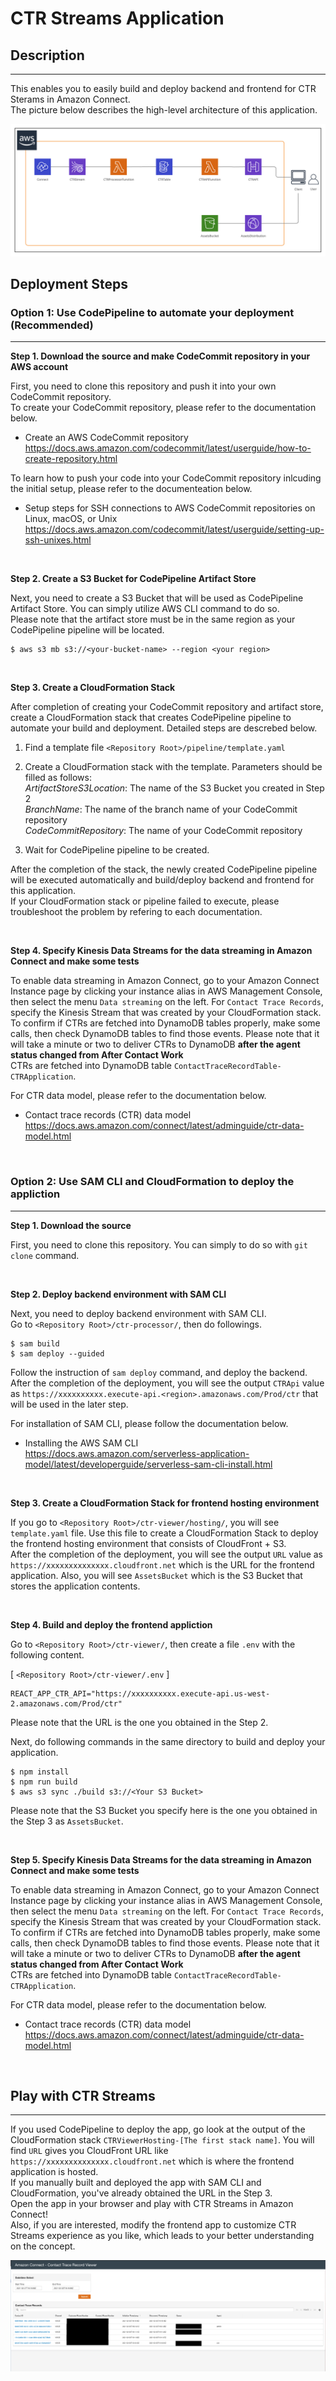 # CTR Streams Application

## Description
------------
This enables you to easily build and deploy backend and frontend for CTR Sterams in Amazon Connect. <br>
The picture below describes the high-level architecture of this application.

![CTRViewer_1](docs/CTRViewer_1.png)

## Deployment Steps

### Option 1: Use CodePipeline to automate your deployment (Recommended)
------------
**Step 1. Download the source and make CodeCommit repository in your AWS account**<br>

First, you need to clone this repository and push it into your own CodeCommit repository. <br>
To create your CodeCommit repository, please refer to the documentation below.

- Create an AWS CodeCommit repository<br>
https://docs.aws.amazon.com/codecommit/latest/userguide/how-to-create-repository.html

To learn how to push your code into your CodeCommit repository inlcuding the initial setup, please refer to the documenteation below.

- Setup steps for SSH connections to AWS CodeCommit repositories on Linux, macOS, or Unix<br> 
https://docs.aws.amazon.com/codecommit/latest/userguide/setting-up-ssh-unixes.html

<br>

**Step 2. Create a S3 Bucket for CodePipeline Artifact Store**<br>

Next, you need to create a S3 Bucket that will be used as CodePipeline Artifact Store. You can simply utilize AWS CLI command to do so. <br>
Please note that the artifact store must be in the same region as your CodePipeline pipeline will be located. 

```
$ aws s3 mb s3://<your-bucket-name> --region <your region>
```

<br>

**Step 3. Create a CloudFormation Stack**<br>

After completion of creating your CodeCommit repository and artifact store, create a CloudFormation stack that creates CodePipeline pipeline to automate your build and deployment. Detailed steps are descrebed below. <br>

1. Find a template file ```<Repository Root>/pipeline/template.yaml```
2. Create a CloudFormation stack with the template. Parameters should be filled as follows:<br>
<i>ArtifactStoreS3Location</i>: The name of the S3 Bucket you created in Step 2<br>
<i>BranchName</i>: The name of the branch name of your CodeCommit repository<br>
<i>CodeCommitRepository</i>: The name of your CodeCommit repository<br>

3. Wait for CodePipeline pipeline to be created. 

After the completion of the stack, the newly created CodePipeline pipeline will be executed automatically and build/deploy backend and frontend for this application. <br>
If your CloudFormation stack or pipeline failed to execute, please troubleshoot the problem by refering to each documentation. 

<br>

**Step 4. Specify Kinesis Data Streams for the data streaming in Amazon Connect and make some tests**<br>

To enable data streaming in Amazon Connect, go to your Amazon Connect Instance page by clicking your instance alias in AWS Management Console, then select the menu ```Data streaming``` on the left. For ```Contact Trace Records```, specify the Kinesis Stream that was created by your CloudFormation stack. <br>
To confirm if CTRs are fetched into DynamoDB tables properly, make some calls, then check DynamoDB tables to find those events. Please note that it will take a minute or two to deliver CTRs to DynamoDB **after the agent status changed from After Contact Work**<br>
CTRs are fetched into DynamoDB table ```ContactTraceRecordTable-CTRApplication```.

For CTR data model, please refer to the documentation below.

- Contact trace records (CTR) data model<br>
https://docs.aws.amazon.com/connect/latest/adminguide/ctr-data-model.html

<br>

### Option 2: Use SAM CLI and CloudFormation to deploy the appliction
------------
**Step 1. Download the source**<br>

First, you need to clone this repository. You can simply to do so with ```git clone``` command. 

<br>

**Step 2. Deploy backend environment with SAM CLI**<br>

Next, you need to deploy backend environment with SAM CLI. <br>
Go to ```<Repository Root>/ctr-processor/```, then do followings.

```
$ sam build
$ sam deploy --guided
```

Follow the instruction of ```sam deploy``` command, and deploy the backend. <br>
After the completion of the deployment, you will see the output ```CTRApi``` value as ```https://xxxxxxxxxx.execute-api.<region>.amazonaws.com/Prod/ctr``` that will be used in the later step.

For installation of SAM CLI, please follow the documentation below.

* Installing the AWS SAM CLI<br>
https://docs.aws.amazon.com/serverless-application-model/latest/developerguide/serverless-sam-cli-install.html

<br>

**Step 3. Create a CloudFormation Stack for frontend hosting environment**<br>

If you go to ```<Repository Root>/ctr-viewer/hosting/```, you will see ```template.yaml``` file. Use this file to create a CloudFormation Stack to deploy the frontend hosting environment that consists of CloudFront + S3. <br>
After the completion of the deployment, you will see the output ```URL``` value as ```https://xxxxxxxxxxxxxx.cloudfront.net``` which is the URL for the frontend application. Also, you will see ```AssetsBucket``` which is the S3 Bucket that stores the application contents.

<br>

**Step 4. Build and deploy the frontend appliction**<br>

Go to ```<Repository Root>/ctr-viewer/```, then create a file ```.env``` with the following content.

[ ```<Repository Root>/ctr-viewer/.env``` ]
```
REACT_APP_CTR_API="https://xxxxxxxxxx.execute-api.us-west-2.amazonaws.com/Prod/ctr"
```

Please note that the URL is the one you obtained in the Step 2. <br>

Next, do following commands in the same directory to build and deploy your application. 

```
$ npm install
$ npm run build
$ aws s3 sync ./build s3://<Your S3 Bucket>
```

Please note that the S3 Bucket you specify here is the one you obtained in the Step 3 as ```AssetsBucket```. 

<br>

**Step 5. Specify Kinesis Data Streams for the data streaming in Amazon Connect and make some tests**<br>

To enable data streaming in Amazon Connect, go to your Amazon Connect Instance page by clicking your instance alias in AWS Management Console, then select the menu ```Data streaming``` on the left. For ```Contact Trace Records```, specify the Kinesis Stream that was created by your CloudFormation stack. <br>
To confirm if CTRs are fetched into DynamoDB tables properly, make some calls, then check DynamoDB tables to find those events. Please note that it will take a minute or two to deliver CTRs to DynamoDB **after the agent status changed from After Contact Work**<br>
CTRs are fetched into DynamoDB table ```ContactTraceRecordTable-CTRApplication```.

For CTR data model, please refer to the documentation below.

- Contact trace records (CTR) data model<br>
https://docs.aws.amazon.com/connect/latest/adminguide/ctr-data-model.html

<br>


## Play with CTR Streams
------------
If you used CodePipeline to deploy the app, go look at the output of the CloudFormation stack ```CTRViewerHosting-[The first stack name]```. You will find ```URL``` gives you CloudFront URL like ```https://xxxxxxxxxxxxxx.cloudfront.net``` which is where the frontend application is hosted. <br>
If you manually built and deployed the app with SAM CLI and CloudFormation, you've already obtained the URL in the Step 3. <br>
Open the app in your browser and play with CTR Streams in Amazon Connect!<br>
Also, if you are interested, modify the frontend app to customize CTR Streams experience as you like, which leads to your better understanding on the concept. 

![CTRViewer_2](docs/CTRViewer_2.png)